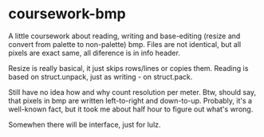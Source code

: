 # coursework-bmp
A little coursework about reading, writing and base-editing (resize and convert from palette to non-palette) bmp.
Files are not identical, but all pixels are exact same, all diference is in info header.

Resize is really basical, it just skips rows/lines or copies them.
Reading is based on struct.unpack, just as writing - on struct.pack.

Still have no idea how and why count resolution per meter.
Btw, should say, that pixels in bmp are written left-to-right and down-to-up.
Probably, it's a well-known fact, but it took me about half hour to figure out what's wrong.

Somewhen there will be interface, just for lulz.
